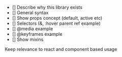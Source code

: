 - [] Describe why this library exists
- [] General syntax
- [] Show props concept (default, active etc)
- [] Selectors (&, :hover parent ref example)
- [] @media example
- [] @keyframes example
- [] Show mixins

Keep relevance to react and component based usage
